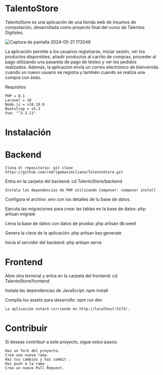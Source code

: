 # TalentoStore

TalentoStore es una aplicación de una tienda web de insumos de computación, desarrollada como proyecto final del curso de Talentos Digitales.

![Captura de pantalla 2024-05-21 172048](https://github.com/rodrigomaximiliano/TalentoStore/assets/116413011/ad262cf6-865c-4740-bfdd-c46c70c5aeae)


La aplicación permite a los usuarios registrarse, iniciar sesión, ver los productos disponibles, añadir productos al carrito de compras, proceder al pago utilizando una pasarela de pago de testeo y ver los pedidos realizados. Además, la aplicación envía un correo electrónico de bienvenida cuando un nuevo usuario se registra y también cuando se realiza una compra con éxito.

Requisitos

    PHP = 8.1
    Laravel = 10
    Node.js = v18.18.0
    Bootstrap = v5.3
    Vue: "^3.3.11"
# Instalación

# Backend

    Clona el repositorio: git clone https://github.com/rodrigomaximiliano/TalentoStore.git

Entra en la carpeta del backend: cd TalentoStore/backend

    Instala las dependencias de PHP utilizando Composer: composer install
Configura el archivo .env con los detalles de tu base de datos.

Ejecuta las migraciones para crear las tablas en la base de datos: php artisan migrate

Llena la base de datos con datos de prueba: php artisan db:seed

Genera la clave de la aplicación: php artisan key:generate

Inicia el servidor del backend: php artisan serve

# Frontend

Abre otra terminal y entra en la carpeta del frontend: cd TalentoStore/frontend

Instala las dependencias de JavaScript: npm install

Compila los assets para desarrollo: npm run dev

    La aplicación estará corriendo en http://localhost:5173/.
# Contribuir

Si deseas contribuir a este proyecto, sigue estos pasos:

    Haz un fork del proyecto.
    Crea una nueva rama.
    Haz tus cambios y haz commit .
    Haz push a la rama .
    Crea un nuevo Pull Request.
